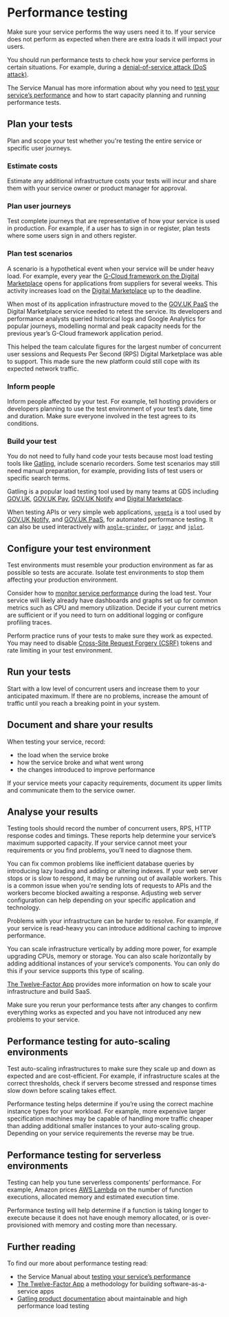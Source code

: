 # Performance testing

Make sure your service performs the way users need it to. If your service does not perform as expected when there are extra loads it will impact your users.

You should run performance tests to check how your service performs in certain situations. For example, during a [denial-of-service attack (DoS attack)](https://www.ncsc.gov.uk/guidance/denial-service-dos-guidance-collection).

The Service Manual has more information about why you need to [test your service’s performance](https://www.gov.uk/service-manual/technology/test-your-services-performance) and how to start capacity planning and running performance tests.

## Plan your tests

Plan and scope your test whether you're testing the entire service or specific user journeys.

### Estimate costs

Estimate any additional infrastructure costs your tests will incur and share them with your service owner or product manager for approval.

### Plan user journeys

Test complete journeys that are representative of how your service is used in production. For example, if a user has to sign in or register, plan tests where some users sign in and others register.

### Plan test scenarios

A scenario is a hypothetical event when your service will be under heavy load. For example, every year the [G-Cloud framework on the Digital Marketplace](https://www.gov.uk/guidance/the-g-cloud-framework-on-the-digital-marketplace) opens for applications from suppliers for several weeks. This activity increases load on the [Digital Marketplace](https://www.digitalmarketplace.service.gov.uk/) up to the deadline.

When most of its application infrastructure moved to the [GOV.UK PaaS](https://www.cloud.service.gov.uk/) the Digital Marketplace service needed to retest the service. Its developers and performance analysts queried historical logs and Google Analytics for popular journeys, modelling normal and peak capacity needs for the previous year’s G-Cloud framework application period.

This helped the team calculate figures for the largest number of concurrent user sessions and Requests Per Second (RPS) Digital Marketplace was able to support. This made sure the new platform could still cope with its expected network traffic.

### Inform people

Inform people affected by your test. For example, tell hosting providers or developers planning to use the test environment of your test’s date, time and duration. Make sure everyone involved in the test agrees to its conditions.

### Build your test

You do not need to fully hand code your tests because most load testing tools like [Gatling](https://gatling.io/), include scenario recorders. Some test scenarios may still need manual preparation, for example, providing lists of test users or specific search terms.

Gatling is a popular load testing tool used by many teams at GDS including [GOV.UK](https://www.gov.uk/), [GOV.UK Pay](https://www.payments.service.gov.uk/), [GOV.UK Notify](https://www.notifications.service.gov.uk/) and [Digital Marketplace](https://www.digitalmarketplace.service.gov.uk/).

When testing APIs or very simple web applications, [`vegeta`](https://github.com/tsenart/vegeta) is a tool used by [GOV.UK Notify](https:///www.notifications.service.gov.uk), and [GOV.UK PaaS](https://www.cloud.service.gov.uk), for automated performance testing. It can also be used interactively with [`angle-grinder`](https://github.com/rcoh/angle-grinder), or [`jaggr`](https://github.com/rs/jaggr) and [`jplot`](https://github.com/rs/jplot).

## Configure your test environment

Test environments must resemble your production environment as far as possible so tests are accurate. Isolate test environments to stop them affecting your production environment.

Consider how to [monitor service performance](https://gds-way.cloudapps.digital/standards/monitoring.html) during the load test. Your service will likely already have dashboards and graphs set up for common metrics such as CPU and memory utilization. Decide if your current metrics are sufficient or if you need to turn on additional logging or configure profiling traces.

Perform practice runs of your tests to make sure they work as expected. You may need to disable  [Cross-Site Request Forgery (CSRF)](https://www.owasp.org/index.php/Cross-Site_Request_Forgery_(CSRF)) tokens and rate limiting in your test environment.

## Run your tests

Start with a low level of concurrent users and increase them to your anticipated maximum. If there are no problems, increase the amount of traffic until you reach a breaking point in your system.

## Document and share your results

When testing your service, record:

- the load when the service broke
- how the service broke and what went wrong
- the changes introduced to improve performance

If your service meets your capacity requirements, document its upper limits and communicate them to the service owner.

## Analyse your results

Testing tools should record the number of concurrent users, RPS, HTTP response codes and timings. These reports help determine your service’s maximum supported capacity. If your service cannot meet your requirements or you find problems, you’ll need to diagnose them.

You can fix common problems like inefficient database queries by introducing lazy loading and adding or altering indexes. If your web server stops or is slow to respond, it may be running out of available workers. This is a common issue when you're sending lots of requests to APIs and the workers become blocked awaiting a response. Adjusting web server configuration can help depending on your specific application and technology.

Problems with your infrastructure can be harder to resolve. For example, if your service is read-heavy you can introduce additional caching to improve performance.

You can scale infrastructure vertically by adding more power, for example upgrading CPUs, memory or storage. You can also scale  horizontally by adding additional instances of your service’s components. You can only do this if your service supports this type of scaling.

[The Twelve-Factor App](https://12factor.net/) provides more information on how to scale your infrastructure and build SaaS.

Make sure you rerun your performance tests after any changes to confirm everything works as expected and you have not introduced any new problems to your service.

## Performance testing for auto-scaling environments

Test auto-scaling infrastructures to make sure they scale up and down as expected and are cost-efficient. For example, if infrastructure scales at the correct thresholds, check if servers become stressed and response times slow down before scaling takes effect.

Performance testing helps determine if you’re using the correct machine instance types for your workload. For example, more expensive larger specification machines may be capable of handling more traffic cheaper than adding additional smaller instances to your auto-scaling group. Depending on your service requirements the reverse may be true.

## Performance testing for serverless environments

Testing can help you tune serverless components’ performance. For example, Amazon prices [AWS Lambda](https://aws.amazon.com/lambda/) on the number of function executions, allocated memory and estimated execution time.

Performance testing will help determine if a function is taking longer to execute because it does not have enough memory allocated, or is over-provisioned with memory and costing more than necessary.

## Further reading

To find our more about performance testing read:

- the Service Manual about [testing your service’s performance](https://www.gov.uk/service-manual/technology/test-your-services-performance)
- [The Twelve-Factor App](https://12factor.net/) a methodology for building software-as-a-service apps
- [Gatling product documentation](https://gatling.io/docs/current/) about maintainable and high performance load testing
